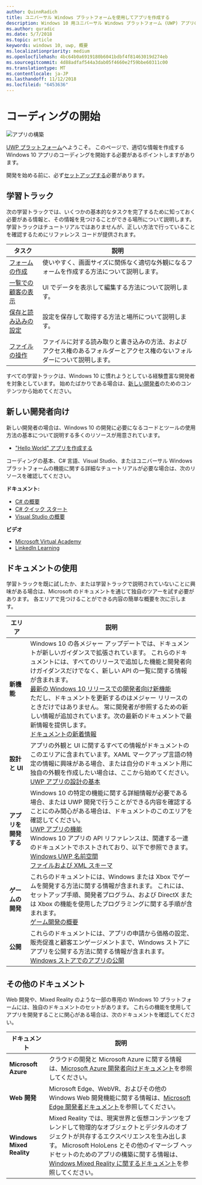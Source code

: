 ```yaml
---
author: QuinnRadich
title: ユニバーサル Windows プラットフォームを使用してアプリを作成する
description: Windows 10 用ユニバーサル Windows プラットフォーム (UWP) アプリの作成は、思っているよりも簡単です。
ms.author: quradic
ms.date: 5/7/2018
ms.topic: article
keywords: windows 10, uwp, 概要
ms.localizationpriority: medium
ms.openlocfilehash: 4bc64b0a6919180b6041bdbf4f81463019d274eb
ms.sourcegitcommit: 4d88adfaf544a3dab05f4660e2f59bbe60311c00
ms.translationtype: MT
ms.contentlocale: ja-JP
ms.lasthandoff: 11/12/2018
ms.locfileid: "6453636"
---
```

# <a name="start-coding"></a>コーディングの開始

![アプリの構築](images/build-your-app.png)

[UWP プラットフォーム](universal-application-platform-guide.md)へようこそ。 このページで、適切な情報を作成する Windows 10 アプリのコーディングを開始する必要があるポイントしますがあります。

開発を始める前に、必ず[セットアップする](get-set-up.md)必要があります。

## <a name="learning-tracks"></a>学習トラック

次の学習トラックでは、いくつかの基本的なタスクを完了するために知っておく必要がある情報と、その情報を見つけることができる場所について説明します。 学習トラックはチュートリアルではありませんが、正しい方法で行っていることを確認するためにリファレンス コードが提供されます。

| タスク | 説明 |
| --- | --- |
| [フォームの作成](construct-form-learning-track.md) | 使いやすく、画面サイズに関係なく適切な外観になるフォームを作成する方法について説明します。 | 
| [一覧での顧客の表示](display-customers-in-list-learning-track.md) | UI でデータを表示して編集する方法について説明します。 | 
| [保存と読み込みの設定](settings-learning-track.md) | 設定を保存して取得する方法と場所について説明します。 |
| [ファイルの操作](fileio-learning-track.md) | ファイルに対する読み取りと書き込みの方法、およびアクセス権のあるフォルダーとアクセス権のないフォルダーについて説明します。 | 

すべての学習トラックは、Windows 10 に慣れようとしている経験豊富な開発者を対象としています。 始めたばかりである場合は、[新しい開発者](#For-new-developers)のためのコンテンツから始めてください。

## <a name="for-new-developers"></a>新しい開発者向け

新しい開発者の場合は、Windows 10 の開発に必要になるコードとツールの使用方法の基本について説明する多くのリソースが用意されています。 

* ["Hello World" アプリを作成する](your-first-app.md)

コーディングの基本、C# 言語、Visual Studio、またはユニバーサル Windows プラットフォームの機能に関する詳細なチュートリアルが必要な場合は、次のリソースを確認してください。

**ドキュメント:**

* [C# の概要](https://docs.microsoft.com/dotnet/csharp/getting-started/)
* [C# クイック スタート](https://docs.microsoft.com/dotnet/csharp/quick-starts/index)
* [Visual Studio の概要](https://docs.microsoft.com/visualstudio/ide/)

**ビデオ**

* [Microsoft Virtual Academy](https://mva.microsoft.com/training-topics/c-app-development#!level=Beginner&lang=1033)
* [LinkedIn Learning](https://www.linkedin.com/learning/learning-universal-windows-app-development/welcome)

## <a name="using-the-docs"></a>ドキュメントの使用

学習トラックを既に試したか、または学習トラックで説明されていないことに興味がある場合は、Microsoft のドキュメントを通じて独自のツアーを試す必要があります。 各エリアで見つけることができる内容の簡単な概要を次に示します。

| エリア | 説明 |
| --- | --- |
| **新機能** | Windows 10 の各メジャー アップデートでは、ドキュメントが新しいガイダンスで拡張されています。 これらのドキュメントには、すべてのリリースで追加した機能と開発者向けガイダンスだけでなく、新しい API の一覧に関する情報が含まれます。 </br>   [最新の Windows 10 リリースでの開発者向け新機能](../whats-new/windows-10-version-latest.md) </br> ただし、ドキュメントを更新するのはメジャー リリースのときだけではありません。 常に開発者が参照するための新しい情報が追加されています。次の最新のドキュメントで最新情報を提供します。 </br>   [ドキュメントの新着情報](../whats-new/windows-docs-latest.md) |
| **設計と UI** | アプリの外観と UI に関するすべての情報がドキュメントのこのエリアに含まれています。XAML マークアップ言語の特定の情報に興味がある場合、または自分のドキュメント用に独自の外観を作成したい場合は、ここから始めてください。 </br>   [UWP アプリの設計の基本](../design/basics/index.md) |
| **アプリを開発する** | Windows 10 の特定の機能に関する詳細情報が必要である場合、または UWP 開発で行うことができる内容を確認することにのみ関心がある場合は、ドキュメントのこのエリアを確認してください。 </br>   [UWP アプリの機能](../develop/index.md) </br> Windows 10 アプリの API リファレンスは、関連する一連のドキュメントでホストされており、以下で参照できます。 </br>   [Windows UWP 名前空間](https://docs.microsoft.com/en-us/uwp/api/) </br>   [ファイルおよび XML スキーマ](https://docs.microsoft.com/uwp/schemas/) |
| **ゲームの開発** | これらのドキュメントには、Windows または Xbox でゲームを開発する方法に関する情報が含まれます。 これには、セットアップ手順、開発者プログラム、および DirectX または Xbox の機能を使用したプログラミングに関する手順が含まれます。 </br>   [ゲーム開発の概要](../gaming/getting-started.md) |
| **公開** | これらのドキュメントには、アプリの申請から価格の設定、販売促進と顧客エンゲージメントまで、Windows ストアにアプリを公開する方法に関する情報が含まれます。 </br>   [Windows ストアでのアプリの公開](../publish/index.md) |

## <a name="other-docs"></a>その他のドキュメント

Web 開発や、Mixed Reality のような一部の専用の Windows 10 プラットフォームには、独自のドキュメントのセットがあります。 これらの機能を使用してアプリを開発することに関心がある場合は、次のドキュメントを確認してください。

| ドキュメント | 説明 |
| --- | --- |
| **Microsoft Azure** | クラウドの開発と Microsoft Azure に関する情報は、[Microsoft Azure 開発者向けドキュメント](https://docs.microsoft.com/azure/)を参照してください。 |
| **Web 開発** | Microsoft Edge、WebVR、およびその他の Windows Web 開発機能に関する情報は、[Microsoft Edge 開発者ドキュメント](https://docs.microsoft.com/microsoft-edge/)を参照してください。 |
| **Windows Mixed Reality** | Mixed Reality では、現実世界と仮想コンテンツをブレンドして物理的なオブジェクトとデジタルのオブジェクトが共存するエクスペリエンスを生み出します。 Microsoft HoloLens とその他のイマーシブ ヘッドセットのためのアプリの構築に関する情報は、[Windows Mixed Reality に関するドキュメント](https://docs.microsoft.com/en-us/windows/mixed-reality/)を参照してください。|
